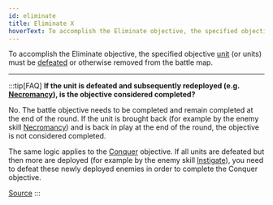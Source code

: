 ```yaml
---
id: eliminate
title: Eliminate X
hoverText: To accomplish the Eliminate objective, the specified objective [unit](/docs/glossary/unit) (or units) must be [defeated](/docs/glossary/defeated) or otherwise removed from the battle map.
---
```


To accomplish the Eliminate objective, the specified objective [unit](/docs/glossary/unit) (or units) must be [defeated](/docs/glossary/defeated) or otherwise removed from the battle map.

---

:::tip[FAQ]
**If the unit is defeated and subsequently redeployed (e.g. [Necromancy](/docs/battles/enemy-skills/necromancy)), is the objective considered completed?**

No. The battle objective needs to be completed and remain completed at the end of the round. If the unit is brought back (for example by the enemy skill [Necromancy](/docs/battles/enemy-skills/necromancy)) and is back in play at the end of the round, the objective is not considered completed.

The same logic applies to the [Conquer](/docs/battles/objectives/conquer) objective. If all units are defeated but then more are deployed (for example by the enemy skill [Instigate](/docs/battles/enemy-skills/instigate)), you need to defeat these newly deployed enemies in order to complete the Conquer objective.

<a href="https://support.chiptheorygames.com/support/solutions/articles/33000294925" target="_blank">Source</a>
:::
